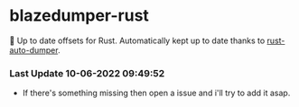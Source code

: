 # blazedumper-rust

🚀 Up to date offsets for Rust. Automatically kept up to date thanks to [rust-auto-dumper](https://github.com/Akandesh/rust-auto-dumper).


### Last Update 10-06-2022 09:49:52
- If there's something missing then open a issue and i'll try to add it asap.
